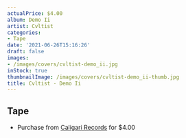 ```yaml
---
actualPrice: $4.00
album: Demo Ii
artist: Cvltist
categories:
- Tape
date: '2021-06-26T15:16:26'
draft: false
images:
- /images/covers/cvltist-demo_ii.jpg
inStock: true
thumbnailImage: /images/covers/cvltist-demo_ii-thumb.jpg
title: Cvltist - Demo Ii
---
```


## Tape
* Purchase from [Caligari Records](https://caligarirecords.storenvy.com/products/22155359-cvltist-demo-ii) for $4.00
